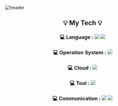 ![header](https://capsule-render.vercel.app/api?type=rounded&color=auto&height=300&section=header&text=YEONSUN%20YOON&fontSize=70&fontColor=000080)

<h2 align="center"> 💡 My Tech 💡 </h2>
<h3><p align="center"> 💻 Language : <img src="https://img.shields.io/badge/Python-3776AB?style=flat-square&logo=Python&logoColor=white"/> <img src="https://img.shields.io/badge/Shell_Script-121011?style=flat-square&logo=gnu-bash&logoColor=white"/></p></h3>
<h3><p align="center"> 💻 Operation System : <img src="https://img.shields.io/badge/Linux-FCC624?style=flat-square&logo=linux&logoColor=white"/></p></h3>
<h3><p align="center"> 💻 Cloud : <img src="https://img.shields.io/badge/Amazon%20AWS-232F3E?style=flat-square&logo=Amazon%20AWS&logoColor=white"/></p></h3>
<h3><p align="center"> 💻 Tool : <img src="http://img.shields.io/badge/Jenkins-D24939?style=flat-square&logo=jenkins&logoColor=white"/></p></h3>
<h3><p align="center"> 💻 Communication : <img src="https://img.shields.io/badge/GitHub-181717?style=flat-square&logo=github&logoColor=white"/> <img src="https://img.shields.io/badge/Slack-4A154B?style=flat-square&logo=slack&logoColor=white"/> </p></h3>
